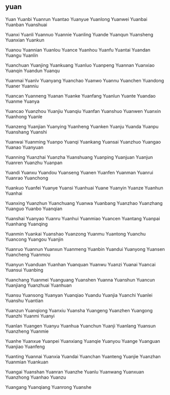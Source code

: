 yuan
---

Yuan Yuanbi Yuanrun Yuantao Yuanyue Yuanlong Yuanwei Yuanbai Yuanban Yuanshuai

Yuanxi Yuanli Yuannuo Yuannie Yuanling Yuande Yuanqun Yuansheng Yuanxian Yuankun

Yuanou Yuannian Yuanlou Yuance Yuanhou Yuanfu Yuantai Yuandan Yuangu Yuanlin

Yuanchuan Yuanjing Yuankuang Yuanluo Yuanpeng Yuannan Yuanxiao Yuanqin Yuandun Yuanqu

Yuanmai Yuanlv Yuanyang Yuanchao Yuanwo Yuannu Yuanchen Yuandong Yuaner Yuanniu

Yuancan Yuanneng Yuanan Yuanke Yuanfang Yuanlun Yuante Yuandao Yuanme Yuanya

Yuancao Yuanzhou Yuanjiu Yuanqiu Yuanfan Yuanshuo Yuanwen Yuanxin Yuanhong Yuanle

Yuanzeng Yuanjian Yuanying Yuanheng Yuanken Yuanju Yuanda Yuanpu Yuanshang Yuanshi

Yuanwai Yuanming Yuanpo Yuanqi Yuankang Yuansai Yuanzhuo Yuangao Yuanao Yuanyuan

Yuanning Yuanzhai Yuanzha Yuanshuang Yuanping Yuanjuan Yuanjun Yuanren Yuanzhu Yuanpan

Yuandi Yuanxu Yuandou Yuanseng Yuanen Yuanfen Yuanman Yuanrui Yuanrao Yuanchong

Yuankuo Yuanfei Yuanye Yuansi Yuanhuai Yuane Yuanyin Yuanze Yuanhun Yuanhai

Yuanxing Yuanzhun Yuanchuang Yuanwa Yuanbang Yuanzhao Yuanzhang Yuanguo Yuanbo   Yuanqian

Yuanshai Yuanyao Yuanru Yuanhui Yuanmiao Yuancen Yuantang Yuanpai Yuanhang Yuanqing

Yuanmin Yuankai Yuanshao Yuanzong Yuanmu Yuantong Yuanchu Yuancong Yuangou Yuanjin

Yuanruo Yuannun Yuanxun Yuanmeng Yuanbin Yuandui Yuanyong Yuansen Yuancheng Yuanmou

Yuanyun Yuanduan Yuanhan Yuanquan Yuanwu Yuanzi Yuanai Yuancai Yuansui Yuanbing

Yuanchang Yuanmei Yuanguang Yuanshen Yuanna Yuanshun Yuancun Yuanjiang Yuanzhuai Yuanhuan

Yuansu Yuansong Yuanyan Yuanqiao Yuandu Yuanjia Yuanchi Yuanlei Yuanshu Yuantian

Yuanzun Yuanqiong Yuanxiu Yuansha Yuangeng Yuanzhen Yuangong Yuanzhi Yuanmi Yuanyi

Yuanlan Yuangen Yuanyu Yuanhua Yuanchun Yuanji Yuanlang Yuansun Yuanzheng Yuanmie

Yuanhe Yuanxue Yuanpei Yuanxiang Yuanqie Yuanyou Yuange Yuanguan Yuanjiao Yuanfeng

Yuanting Yuannai Yuanxia Yuandai Yuanchan Yuanteng Yuanjie Yuanzhan Yuanmian Yuankuan

Yuangai Yuanshan Yuanran Yuanzhe Yuanlu Yuanwang Yuanxuan Yuanzhong Yuanhao Yuanzu

Yuangang Yuanqiang Yuanrong Yuanshe 